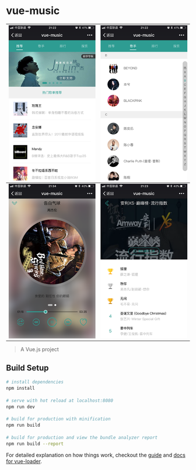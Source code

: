 # vue-music

| ![20171228212514](https://github.com/Tetegw/vueMusic/blob/master/static/proImage/20171228212514.png) | ![20171228212508](https://github.com/Tetegw/vueMusic/blob/master/static/proImage/20171228212508.png) |
| ---------------------------------------- | ---------------------------------------- |
| ![20171228213500](https://github.com/Tetegw/vueMusic/blob/master/static/proImage/20171228213500.png) | ![20171228212448](https://github.com/Tetegw/vueMusic/blob/master/static/proImage/20171228212448.png) |



> A Vue.js project

## Build Setup

``` bash
# install dependencies
npm install

# serve with hot reload at localhost:8080
npm run dev

# build for production with minification
npm run build

# build for production and view the bundle analyzer report
npm run build --report
```

For detailed explanation on how things work, checkout the [guide](http://vuejs-templates.github.io/webpack/) and [docs for vue-loader](http://vuejs.github.io/vue-loader).
